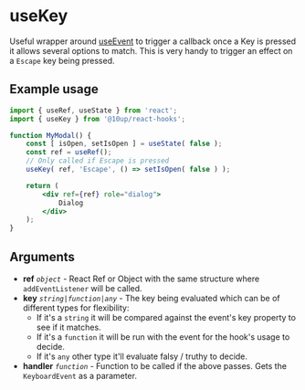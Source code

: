 # useKey

Useful wrapper around [useEvent](/packages/hooks/src/useEvent/README.md) to trigger a callback once a Key is pressed it allows several options to match. This is very handy to trigger an effect on a `Escape` key being pressed.

## Example usage

```jsx
import { useRef, useState } from 'react';
import { useKey } from '@10up/react-hooks';

function MyModal() {
    const [ isOpen, setIsOpen ] = useState( false );
    const ref = useRef();
    // Only called if Escape is pressed
    useKey( ref, 'Escape', () => setIsOpen( false ) );

    return (
        <div ref={ref} role="dialog">
            Dialog
        </div>
    );
}
```

## Arguments

* **ref** _`object`_ - React Ref or Object with the same structure where `addEventListener` will be called.
* **key** _`string|function|any`_ - The key being evaluated which can be of different types for flexibility:
  * If it's a `string` it will be compared against the event's key property to see if it matches.
  * If it's a `function` it will be run with the event for the hook's usage to decide.
  * If it's `any` other type it'll evaluate falsy / truthy to decide.
* **handler** _`function`_ - Function to be called if the above passes. Gets the `KeyboardEvent` as a parameter.
